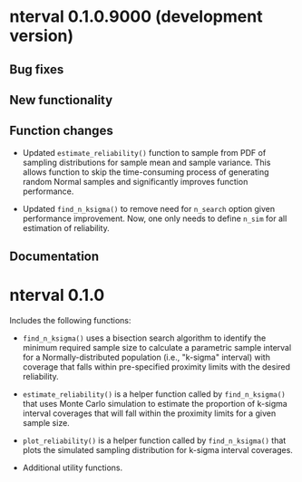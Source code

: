# nterval 0.1.0.9000 (development version)

## Bug fixes

## New functionality

## Function changes

* Updated `estimate_reliability()` function to sample from PDF of sampling distributions for sample
mean and sample variance. This allows function to skip the time-consuming process of generating 
random Normal samples and significantly improves function performance.

* Updated `find_n_ksigma()` to remove need for `n_search` option given performance improvement. Now, 
one only needs to define `n_sim` for all estimation of reliability.

## Documentation

# nterval 0.1.0

Includes the following functions:

* `find_n_ksigma()` uses a bisection search algorithm to identify the minimum required sample size 
  to calculate a parametric sample interval for a Normally-distributed population (i.e., "k-sigma" 
  interval) with coverage that falls within pre-specified proximity limits with the desired 
  reliability.
  
* `estimate_reliability()` is a helper function called by `find_n_ksigma()` that uses Monte
  Carlo simulation to estimate the proportion of k-sigma interval coverages that will fall within
  the proximity limits for a given sample size.
  
* `plot_reliability()` is a helper function called by `find_n_ksigma()` that plots the simulated
  sampling distribution for k-sigma interval coverages.
  
* Additional utility functions.
